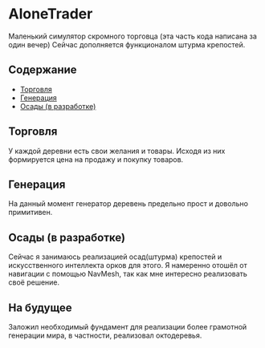# AloneTrader
Маленький симулятор скромного торговца (эта часть кода написана за один вечер)
Сейчас дополняется функционалом штурма крепостей.

## Содержание
- [Торговля](##Торговля)
- [Генерация](##Генерация)
- [Осады (в разработке)](##Осады)


## Торговля
У каждой деревни есть свои желания и товары. Исходя из них формируется цена на продажу и покупку товаров.

## Генерация
На данный момент генератор деревень предельно прост и довольно примитивен.

## Осады (в разработке)
Сейчас я занимаюсь реализацией осад(штурма) крепостей и искусственного интеллекта орков для этого. Я намеренно отошёл от навигации с помощью NavMesh, так как мне интересно реализовать своё решение.

## На будущее
Заложил необходимый фундамент для реализации более грамотной генерации мира, в частности, реализовал октодеревья.
